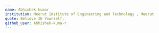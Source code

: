```yaml
---
name: Abhishek kumar
institution: Meerut Institute of Engineering and Technology , Meerut 
quote: Believe IN Yourself.
github_user: Abhishek-kuma-r
---
```


